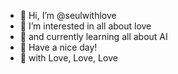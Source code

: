  - 🤍 Hi, I’m @seulwithlove 
 - 🤍 I’m interested in all about love
 - 🤍 and currently learning all about AI
 - 🤍 Have a nice day!
 - 🤍 with Love, Love, Love
 

<!---
seulwithlove/seulwithlove is a ✨ special ✨ repository because its `README.md` (this file) appears on your GitHub profile.
You can click the Preview link to take a look at your changes.
--->
